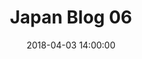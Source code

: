 ---
title: "Japan Blog 06"
date: 2018-04-03 14:00:00
layout: blog
description: Jacob Proffer's time in Shibuya, Tokyo, Japan.
---